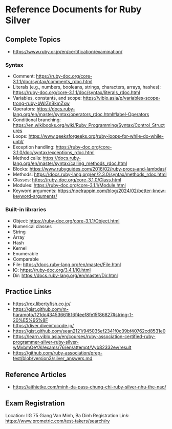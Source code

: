 # Reference Documents for Ruby Silver

## Complete Topics
- https://www.ruby.or.jp/en/certification/examination/

### Syntax
- Comment: https://ruby-doc.org/core-3.1.1/doc/syntax/comments_rdoc.html
- Literals (e.g., numbers, booleans, strings, characters, arrays, hashes): https://ruby-doc.org/core-3.1.1/doc/syntax/literals_rdoc.html
- Variables, constants, and scope: https://viblo.asia/p/variables-scope-trong-ruby-bWrZnBkmZxw
- Operators: https://docs.ruby-lang.org/en/master/syntax/operators_rdoc.html#label-Operators
- Conditional branching: https://en.wikibooks.org/wiki/Ruby_Programming/Syntax/Control_Structures
- Loops: https://www.geeksforgeeks.org/ruby-loops-for-while-do-while-until/
- Exception handling: https://ruby-doc.org/core-3.1.0/doc/syntax/exceptions_rdoc.html
- Method calls: https://docs.ruby-lang.org/en/master/syntax/calling_methods_rdoc.html
- Blocks: https://www.rubyguides.com/2016/02/ruby-procs-and-lambdas/
- Methods: https://docs.ruby-lang.org/en/2.3.0/syntax/methods_rdoc.html
- Classes: https://ruby-doc.org/core-3.1.0/Class.html
- Modules: https://ruby-doc.org/core-3.1.1/Module.html
- Keyword arguments: https://noelrappin.com/blog/2024/02/better-know-keyword-arguments/


### Built-in libraries
- Object: https://ruby-doc.org/core-3.1.1/Object.html
- Numerical classes
- String
- Array
- Hash
- Kernel
- Enumerable
- Comparable
- File: https://docs.ruby-lang.org/en/master/File.html
- IO: https://ruby-doc.org/3.4.1/IO.html
- Dir: https://docs.ruby-lang.org/en/master/Dir.html

## Practice Links
- https://rex.libertyfish.co.jp/
- https://gist.github.com/m-haramoto/121dc43453661816f4eef8fe15f86827#string-1-20%E5%95%8F
- https://diver.diveintocode.jp/
- https://gist.github.com/sean2121/945035ef2341f0c39bf40762cd8531e0
- https://learn.viblo.asia/en/courses/ruby-association-certified-ruby-programmer-silver-ruby-silver-wMvbmOeYAl/exams/76/en/attempt/Vyb82332ev/result
- https://github.com/ruby-association/prep-test/blob/version3/silver_answers.md

## Reference Articles
- https://aithietke.com/minh-da-pass-chung-chi-ruby-silver-nhu-the-nao/

## Exam Registration
Location: IIG 75 Giang Van Minh, Ba Dinh
Registration Link: https://www.prometric.com/test-takers/search/ry
